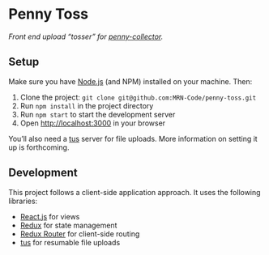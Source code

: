# Penny Toss

_Front end upload “tosser” for [penny-collector](https://github.com/MRN-Code/penny-collector)._

## Setup

Make sure you have [Node.js](https://nodejs.org/en/) (and NPM) installed on your machine. Then:

1. Clone the project: `git clone git@github.com:MRN-Code/penny-toss.git`
2. Run `npm install` in the project directory
3. Run `npm start` to start the development server
4. Open <http://localhost:3000> in your browser

You’ll also need a [tus](http://tus.io/) server for file uploads. More information on setting it up is forthcoming.

## Development

This project follows a client-side application approach. It uses the following libraries:

* [React.js](https://facebook.github.io/react/) for views
* [Redux](http://redux.js.org/) for state management
* [Redux Router](https://github.com/rackt/redux-router) for client-side routing
* [tus](http://tus.io/) for resumable file uploads
